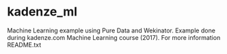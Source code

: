 # kadenze_ml
Machine Learning example using Pure Data and Wekinator.
Example done during kadenze.com Machine Learning course (2017).
For more information README.txt
